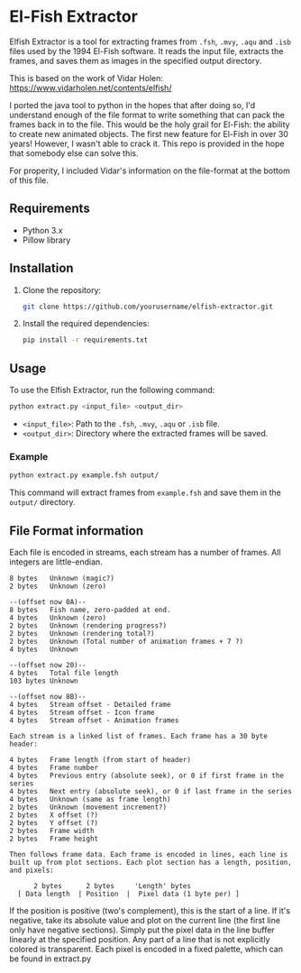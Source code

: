 # El-Fish Extractor

Elfish Extractor is a tool for extracting frames from `.fsh`, `.mvy`, `.aqu` and `.isb` files used by the 1994 El-Fish software. It reads the input file, extracts the frames, and saves them as images in the specified output directory.

This is based on the work of Vidar Holen: https://www.vidarholen.net/contents/elfish/

I ported the java tool to python in the hopes that after doing so, I'd understand enough of the file format to write something that can pack the frames back in to the file. This would be the holy grail for El-Fish: the ability to create new animated objects. The first new feature for El-Fish in over 30 years! However, I wasn't able to crack it. This repo is provided in the hope that somebody else can solve this.

For properity, I included Vidar's information on the file-format at the bottom of this file.

## Requirements

- Python 3.x
- Pillow library

## Installation

1. Clone the repository:
    ```sh
    git clone https://github.com/yourusername/elfish-extractor.git
    ```
2. Install the required dependencies:
    ```sh
    pip install -r requirements.txt
    ```

## Usage

To use the Elfish Extractor, run the following command:

```sh
python extract.py <input_file> <output_dir>
```

- `<input_file>`: Path to the `.fsh`, `.mvy`, `.aqu` or `.isb` file.
- `<output_dir>`: Directory where the extracted frames will be saved.

### Example

```sh
python extract.py example.fsh output/
```

This command will extract frames from `example.fsh` and save them in the `output/` directory.

## File Format information

Each file is encoded in streams, each stream has a number of frames. All integers are little-endian.

```
8 bytes   Unknown (magic?)
2 bytes   Unknown (zero)

--(offset now 0A)--
8 bytes   Fish name, zero-padded at end.
4 bytes   Unknown (zero)
2 bytes   Unknown (rendering progress?)
2 bytes   Unknown (rendering total?)
2 bytes   Unknown (Total number of animation frames + 7 ?)
4 bytes   Unknown

--(offset now 20)--
4 bytes   Total file length
103 bytes Unknown

--(offset now 8B)--
4 bytes   Stream offset - Detailed frame
4 bytes   Stream offset - Icon frame
4 bytes   Stream offset - Animation frames

Each stream is a linked list of frames. Each frame has a 30 byte header:

4 bytes   Frame length (from start of header)
4 bytes   Frame number
4 bytes   Previous entry (absolute seek), or 0 if first frame in the series
4 bytes   Next entry (absolute seek), or 0 if last frame in the series
4 bytes   Unknown (same as frame length)
2 bytes   Unknown (movement increment?)
2 bytes   X offset (?)
2 bytes   Y offset (?)
2 bytes   Frame width
2 bytes   Frame height

Then follows frame data. Each frame is encoded in lines, each line is built up from plot sections. Each plot section has a length, position, and pixels:

      2 bytes      2 bytes     'Length' bytes
  [ Data length  | Position  |  Pixel data (1 byte per) ]
```

If the position is positive (two's complement), this is the start of a line. If it's negative, take its absolute value and plot on the current line (the first line only have negative sections). Simply put the pixel data in the line buffer linearly at the specified position. Any part of a line that is not explicitly colored is transparent. Each pixel is encoded in a fixed palette, which can be found in extract.py
